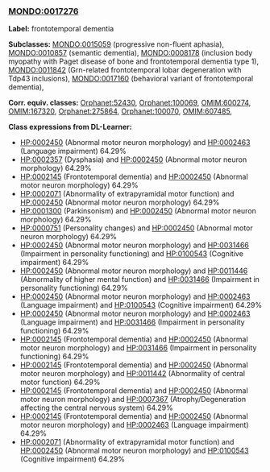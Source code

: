 
### [MONDO:0017276](http://purl.obolibrary.org/obo/MONDO_0017276)
**Label:** frontotemporal dementia

**Subclasses:** [MONDO:0015059](http://purl.obolibrary.org/obo/MONDO_0015059) (progressive non-fluent aphasia), [MONDO:0010857](http://purl.obolibrary.org/obo/MONDO_0010857) (semantic dementia), [MONDO:0008178](http://purl.obolibrary.org/obo/MONDO_0008178) (inclusion body myopathy with Paget disease of bone and frontotemporal dementia type 1), [MONDO:0011842](http://purl.obolibrary.org/obo/MONDO_0011842) (Grn-related frontotemporal lobar degeneration with Tdp43 inclusions), [MONDO:0017160](http://purl.obolibrary.org/obo/MONDO_0017160) (behavioral variant of frontotemporal dementia), 

**Corr. equiv. classes:** [Orphanet:52430](http://www.orpha.net/ORDO/Orphanet_52430), [Orphanet:100069](http://www.orpha.net/ORDO/Orphanet_100069), [OMIM:600274](http://purl.obolibrary.org/obo/OMIM_600274), [OMIM:167320](http://purl.obolibrary.org/obo/OMIM_167320), [Orphanet:275864](http://www.orpha.net/ORDO/Orphanet_275864), [Orphanet:100070](http://www.orpha.net/ORDO/Orphanet_100070), [OMIM:607485](http://purl.obolibrary.org/obo/OMIM_607485), 

**Class expressions from DL-Learner:**

- [HP:0002450](http://purl.obolibrary.org/obo/HP_0002450) (Abnormal motor neuron morphology) and [HP:0002463](http://purl.obolibrary.org/obo/HP_0002463) (Language impairment) 64.29%
- [HP:0002357](http://purl.obolibrary.org/obo/HP_0002357) (Dysphasia) and [HP:0002450](http://purl.obolibrary.org/obo/HP_0002450) (Abnormal motor neuron morphology) 64.29%
- [HP:0002145](http://purl.obolibrary.org/obo/HP_0002145) (Frontotemporal dementia) and [HP:0002450](http://purl.obolibrary.org/obo/HP_0002450) (Abnormal motor neuron morphology) 64.29%
- [HP:0002071](http://purl.obolibrary.org/obo/HP_0002071) (Abnormality of extrapyramidal motor function) and [HP:0002450](http://purl.obolibrary.org/obo/HP_0002450) (Abnormal motor neuron morphology) 64.29%
- [HP:0001300](http://purl.obolibrary.org/obo/HP_0001300) (Parkinsonism) and [HP:0002450](http://purl.obolibrary.org/obo/HP_0002450) (Abnormal motor neuron morphology) 64.29%
- [HP:0000751](http://purl.obolibrary.org/obo/HP_0000751) (Personality changes) and [HP:0002450](http://purl.obolibrary.org/obo/HP_0002450) (Abnormal motor neuron morphology) 64.29%
- [HP:0002450](http://purl.obolibrary.org/obo/HP_0002450) (Abnormal motor neuron morphology) and [HP:0031466](http://purl.obolibrary.org/obo/HP_0031466) (Impairment in personality functioning) and [HP:0100543](http://purl.obolibrary.org/obo/HP_0100543) (Cognitive impairment) 64.29%
- [HP:0002450](http://purl.obolibrary.org/obo/HP_0002450) (Abnormal motor neuron morphology) and [HP:0011446](http://purl.obolibrary.org/obo/HP_0011446) (Abnormality of higher mental function) and [HP:0031466](http://purl.obolibrary.org/obo/HP_0031466) (Impairment in personality functioning) 64.29%
- [HP:0002450](http://purl.obolibrary.org/obo/HP_0002450) (Abnormal motor neuron morphology) and [HP:0002463](http://purl.obolibrary.org/obo/HP_0002463) (Language impairment) and [HP:0100543](http://purl.obolibrary.org/obo/HP_0100543) (Cognitive impairment) 64.29%
- [HP:0002450](http://purl.obolibrary.org/obo/HP_0002450) (Abnormal motor neuron morphology) and [HP:0002463](http://purl.obolibrary.org/obo/HP_0002463) (Language impairment) and [HP:0031466](http://purl.obolibrary.org/obo/HP_0031466) (Impairment in personality functioning) 64.29%
- [HP:0002145](http://purl.obolibrary.org/obo/HP_0002145) (Frontotemporal dementia) and [HP:0002450](http://purl.obolibrary.org/obo/HP_0002450) (Abnormal motor neuron morphology) and [HP:0031466](http://purl.obolibrary.org/obo/HP_0031466) (Impairment in personality functioning) 64.29%
- [HP:0002145](http://purl.obolibrary.org/obo/HP_0002145) (Frontotemporal dementia) and [HP:0002450](http://purl.obolibrary.org/obo/HP_0002450) (Abnormal motor neuron morphology) and [HP:0011442](http://purl.obolibrary.org/obo/HP_0011442) (Abnormality of central motor function) 64.29%
- [HP:0002145](http://purl.obolibrary.org/obo/HP_0002145) (Frontotemporal dementia) and [HP:0002450](http://purl.obolibrary.org/obo/HP_0002450) (Abnormal motor neuron morphology) and [HP:0007367](http://purl.obolibrary.org/obo/HP_0007367) (Atrophy/Degeneration affecting the central nervous system) 64.29%
- [HP:0002145](http://purl.obolibrary.org/obo/HP_0002145) (Frontotemporal dementia) and [HP:0002450](http://purl.obolibrary.org/obo/HP_0002450) (Abnormal motor neuron morphology) and [HP:0002463](http://purl.obolibrary.org/obo/HP_0002463) (Language impairment) 64.29%
- [HP:0002071](http://purl.obolibrary.org/obo/HP_0002071) (Abnormality of extrapyramidal motor function) and [HP:0002450](http://purl.obolibrary.org/obo/HP_0002450) (Abnormal motor neuron morphology) and [HP:0100543](http://purl.obolibrary.org/obo/HP_0100543) (Cognitive impairment) 64.29%



